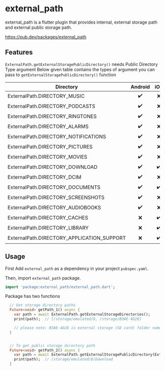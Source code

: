 # external_path

external_path is a flutter plugin that provides internal, external storage path and external public storage path.

https://pub.dev/packages/external_path

## Features

`ExternalPath.getExternalStoragePublicDirectory()` needs Public Directory Type argument
Below given table contains the types of argument you can pass to `getExternalStoragePublicDirectory()` function

| Directory                            | Android | iOS   |
| ------------------------------------ | :---: | :---:
| ExternalPath.DIRECTORY_MUSIC         |✔️      | ❌️    |
| ExternalPath.DIRECTORY_PODCASTS      |✔️      | ❌️    |
| ExternalPath.DIRECTORY_RINGTONES     |✔️     | ❌️    |
| ExternalPath.DIRECTORY_ALARMS        |✔️      | ❌️    |
| ExternalPath.DIRECTORY_NOTIFICATIONS |✔️      | ❌️    |
| ExternalPath.DIRECTORY_PICTURES      |✔️      | ❌️    |
| ExternalPath.DIRECTORY_MOVIES        |✔️      | ❌️    |
| ExternalPath.DIRECTORY_DOWNLOAD      |✔️      | ✔️    |
| ExternalPath.DIRECTORY_DCIM          |✔️      | ❌️    |
| ExternalPath.DIRECTORY_DOCUMENTS     |✔️      | ✔️    |
| ExternalPath.DIRECTORY_SCREENSHOTS   |✔️      | ❌️    |
| ExternalPath.DIRECTORY_AUDIOBOOKS    |✔️      | ❌️    |
| ExternalPath.DIRECTORY_CACHES    |❌️      | ✔️    |
| ExternalPath.DIRECTORY_LIBRARY    |❌️      | ✔️    |
| ExternalPath.DIRECTORY_APPLICATION_SUPPORT    |❌️      | ✔️    |


## Usage

First Add `external_path` as a dependency in your project `pubspec.yaml`.

Then, import `external_path` package.

```dart
import 'package:external_path/external_path.dart';
```

Package has two functions

```dart
  // Get storage directory paths
  Future<void> getPath_1() async {
    var path = await ExternalPath.getExternalStorageDirectories();
    print(path);  // [/storage/emulated/0, /storage/B3AE-4D28]

    // please note: B3AE-4D28 is external storage (SD card) folder name it can be any.
  }


  // To get public storage directory path
  Future<void> getPath_2() async {
    var path = await ExternalPath.getExternalStoragePublicDirectory(ExternalPath.DIRECTORY_DOWNLOAD);
    print(path);  // /storage/emulated/0/Download
  }
```
